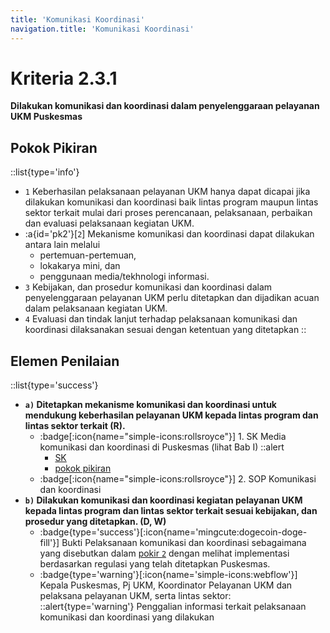 ```yaml
---
title: 'Komunikasi Koordinasi'
navigation.title: 'Komunikasi Koordinasi'
---
```


# Kriteria 2.3.1 
**Dilakukan komunikasi dan koordinasi dalam penyelenggaraan pelayanan UKM Puskesmas** 
## Pokok Pikiran 
::list{type='info'}
- ``1`` Keberhasilan pelaksanaan pelayanan UKM hanya dapat dicapai jika dilakukan komunikasi dan koordinasi baik lintas program maupun lintas sektor terkait mulai dari proses perencanaan, pelaksanaan, perbaikan dan evaluasi pelaksanaan kegiatan UKM. 
- :a{id='pk2'}[``2``] Mekanisme komunikasi dan koordinasi dapat dilakukan antara lain melalui 
  - pertemuan-pertemuan, 
  - lokakarya mini, dan 
  - penggunaan media/tekhnologi informasi. 
- ``3`` Kebijakan, dan prosedur komunikasi dan koordinasi dalam penyelenggaraan pelayanan UKM perlu ditetapkan dan dijadikan acuan dalam pelaksanaan kegiatan UKM. 
- ``4`` Evaluasi dan tindak lanjut terhadap pelaksanaan komunikasi dan koordinasi dilaksanakan sesuai dengan ketentuan yang ditetapkan 
::
## Elemen Penilaian 
::list{type='success'}
- **`a)` Ditetapkan mekanisme komunikasi dan koordinasi untuk mendukung keberhasilan pelayanan UKM kepada lintas program dan lintas sektor terkait (R).**
  - :badge[:icon{name="simple-icons:rollsroyce"}] 1. SK Media komunikasi dan koordinasi di Puskesmas (lihat Bab I) 
    ::alert
    - [SK](/1/1/2#sk-komunikasi) 
    - [pokok pikiran](/1/6/2#pokok-pikiran) 
  - :badge[:icon{name="simple-icons:rollsroyce"}] 2. SOP Komunikasi dan koordinasi 
- **`b)` Dilakukan komunikasi dan koordinasi kegiatan pelayanan UKM kepada lintas program dan lintas sektor terkait sesuai kebijakan, dan prosedur yang ditetapkan. (D, W)**
  - :badge{type='success'}[:icon{name='mingcute:dogecoin-doge-fill'}] Bukti Pelaksanaan komunikasi dan koordinasi sebagaimana yang disebutkan dalam [pokir ``2``](#pk2) dengan melihat implementasi berdasarkan regulasi yang telah ditetapkan Puskesmas.
  - :badge{type='warning'}[:icon{name='simple-icons:webflow'}] Kepala Puskesmas, Pj UKM, Koordinator Pelayanan UKM dan pelaksana pelayanan UKM, serta lintas sektor: 
    ::alert{type='warning'}
    Penggalian informasi terkait pelaksanaan komunikasi dan koordinasi yang  dilakukan 
